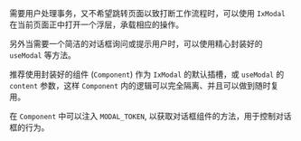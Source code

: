 需要用户处理事务，又不希望跳转页面以致打断工作流程时，可以使用 `IxModal` 在当前页面正中打开一个浮层，承载相应的操作。

另外当需要一个简洁的对话框询问或提示用户时，可以使用精心封装好的 `useModal` 等方法。

推荐使用封装好的组件 (`Component`) 作为 `IxModal` 的默认插槽，或 `useModal` 的 `content` 参数，这样 `Component` 内的逻辑可以完全隔离、并且可以做到随时复用。

在 `Component` 中可以注入 `MODAL_TOKEN`, 以获取对话框组件的方法，用于控制对话框的行为。
